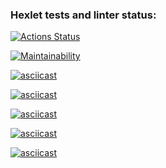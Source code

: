 ### Hexlet tests and linter status:
[![Actions Status](https://github.com/makson11/frontend-project-lvl1/workflows/hexlet-check/badge.svg)](https://github.com/makson11/frontend-project-lvl1/actions)

[![Maintainability](https://api.codeclimate.com/v1/badges/a99a88d28ad37a79dbf6/maintainability)](https://codeclimate.com/github/codeclimate/codeclimate/maintainability)

[![asciicast](https://asciinema.org/a/dMHFDDy7A66QZiMnqQcQitEh9.svg)](https://asciinema.org/a/dMHFDDy7A66QZiMnqQcQitEh9)

[![asciicast](https://asciinema.org/a/GbaX5hxjYu6bfv6XodtmUwrB0.svg)](https://asciinema.org/a/GbaX5hxjYu6bfv6XodtmUwrB0)

[![asciicast](https://asciinema.org/a/aokmQwgt89HZEq6YtMPEIpFdq.svg)](https://asciinema.org/a/aokmQwgt89HZEq6YtMPEIpFdq)

[![asciicast](https://asciinema.org/a/GrWj0g49P8J6PS7lDQtqyypPn.svg)](https://asciinema.org/a/GrWj0g49P8J6PS7lDQtqyypPn)

[![asciicast](https://asciinema.org/a/XQWvfAubWvBwkYlHUQ7wJWtcD.svg)](https://asciinema.org/a/XQWvfAubWvBwkYlHUQ7wJWtcD)